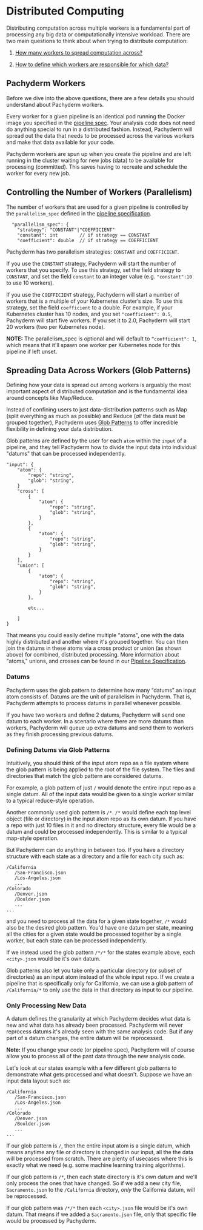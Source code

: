 # Distributed Computing

Distributing computation across multiple workers is a fundamental part of processing any big data or computationally intensive workload. There are two main questions to think about when trying to distribute computation:

1. [How many workers to spread computation across?](#controlling-the-number-of-workers-parallelism)

2. [How to define which workers are responsible for which data?](#spreading-data-across-workers-glob-patterns)

## Pachyderm Workers

Before we dive into the above questions, there are a few details you should understand about Pachyderm workers. 

Every worker for a given pipeline is an identical pod running the Docker image you specified in the [pipeline spec](../reference/pipeline_spec.html). Your analysis code does not need do anything special to run in a distributed fashion. Instead, Pachyderm will spread out the data that needs to be processed across the various workers and make that data available for your code. 

Pachyderm workers are spun up when you create the pipeline and are left running in the cluster waiting for new jobs (data) to be available for processing (committed). This saves having to recreate and schedule the worker for every new job.

## Controlling the Number of Workers (Parallelism)

The number of workers that are used for a given pipeline is controlled by the `parallelism_spec` defined in the [pipeline specification](../reference/pipeline_spec.html).

```
  "parallelism_spec": {
    "strategy": "CONSTANT"|"COEFFICIENT"
    "constant": int        // if strategy == CONSTANT
    "coefficient": double  // if strategy == COEFFICIENT
```
Pachyderm has two parallelism strategies: `CONSTANT` and `COEFFICIENT`.

If you use the `CONSTANT` strategy, Pachyderm will start the number of workers that you specify. To use this strategy, set the field strategy to `CONSTANT`, and set the field `constant` to an integer value (e.g. `"constant":10` to use 10 workers).

If you use the `COEFFICIENT` strategy, Pachyderm will start a number of workers that is a multiple of your Kubernetes cluster’s size. To use this strategy, set the field `coefficient` to a double. For example, if your Kubernetes cluster has 10 nodes, and you set `"coefficient": 0.5`, Pachyderm will start five workers. If you set it to 2.0, Pachyderm will start 20 workers (two per Kubernetes node).

**NOTE:** The parallelism_spec is optional and will default to `“coefficient": 1`, which means that it'll spawn one worker per Kubernetes node for this pipeline if left unset. 

## Spreading Data Across Workers (Glob Patterns)

Defining how your data is spread out among workers is arguably the most important aspect of distributed computation and is the fundamental idea around concepts like Map/Reduce. 

Instead of confining users to just data-distribution patterns such as Map (split everything as much as possible) and Reduce (_all_ the data must be grouped together), Pachyderm uses [Glob Patterns](https://en.wikipedia.org/wiki/Glob_(programming)) to offer incredible flexibility in defining your data distribution. 

 Glob patterns are defined by the user for each `atom` within the `input` of a pipeline, and they tell Pachyderm how to divide the input data into individual "datums" that can be processed independently. 

```
"input": {
    "atom": {
        "repo": "string",
        "glob": "string",
    }
    "cross": [
        {
            "atom": {
                "repo": "string",
                "glob": "string",
            }
        },
        {
            "atom": {
                "repo": "string",
                "glob": "string",
            }
        }
    ],
    "union": [
        {
            "atom": {
                "repo": "string",
                "glob": "string",
            }
        },

        etc...

    ]
}
```

That means you could easily define multiple "atoms", one with the data highly distributed and another where it's grouped together.  You can then join the datums in these atoms via a cross product or union (as shown above) for combined, distributed processing. More information about "atoms," unions, and crosses can be found in our [Pipeline Specification](http://docs.pachyderm.io/en/latest/reference/pipeline_spec.html).

### Datums

Pachyderm uses the glob pattern to determine how many “datums” an input atom consists of. Datums are the unit of parallelism in Pachyderm. That is, Pachyderm attempts to process datums in parallel whenever possible.

If you have two workers and define 2 datums, Pachyderm will send one datum to each worker. In a scenario where there are more datums than workers, Pachyderm will queue up extra datums and send them to workers as they finish processing previous datums. 

### Defining Datums via Glob Patterns

Intuitively, you should think of the input atom repo as a file system where the glob pattern is being applied to the root of the file system. The files and directories that match the glob pattern are considered datums.

For example, a glob pattern of just `/` would denote the entire input repo as a single datum. All of the input data would be given to a single worker similar to a typical reduce-style operation.

Another commonly used glob pattern is `/*`. `/*` would define each top level object (file or directory) in the input atom repo as its own datum. If you have a repo with just 10 files in it and no directory structure, every file would be a datum and could be processed independently. This is similar to a  typical map-style operation.

But Pachyderm can do anything in between too. If you have a directory structure with each state as a directory and a file for each city such as:

```
/California
   /San-Francisco.json
   /Los-Angeles.json
   ...
/Colorado
   /Denver.json
   /Boulder.json
   ...
...
```

and you need to process all the data for a given state together, `/*` would also be the desired glob pattern. You'd have one datum per state, meaning all the cities for a given state would be processed together by a single worker, but each state can be processed independently. 

If we instead used the glob pattern `/*/*` for the states example above, each `<city>.json` would be it's own datum. 

Glob patterns also let you take only a particular directory (or subset of directories) as an input atom instead of the whole input repo. If we create a pipeline that is specifically only for California, we can use a glob pattern of `/California/*` to only use the data in that directory as input to our pipeline. 

### Only Processing New Data

A datum defines the granularity at which Pachyderm decides what data is new and what data has already been processed. Pachyderm will never reprocess datums it's already seen with the same analysis code. But if any part of a datum changes, the entire datum will be reprocessed. 

**Note:** If you change your code (or pipeline spec), Pachyderm will of course allow you to process all of the past data through the new analysis code.  

Let's look at our states example with a few different glob patterns to demonstrate what gets processed and what doesn't. Suppose we have an input data layout such as:

```
/California
   /San-Francisco.json
   /Los-Angeles.json
   ...
/Colorado
   /Denver.json
   /Boulder.json
   ...
...
```

If our glob pattern is `/`, then the entire input atom is a single datum, which means anytime any file or directory is changed in our input, all the the data will be processed from scratch. There are plenty of usecases where this is exactly what we need (e.g. some machine learning training algorithms).

If our glob pattern is `/*`, then each state directory is it's own datum and we'll only process the ones that have changed. So if we add a  new city file, `Sacramento.json` to the `/California` directory, _only_ the California datum, will be reprocessed.

If our glob pattern was `/*/*` then each `<city>.json` file would be it's own datum. That means if we added a `Sacramento.json` file, only that specific file would be processed by Pachyderm.


